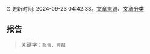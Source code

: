 :alarm_clock: 更新时间: 2024-09-23 04:42:33。[文章来源](/README.md)、[文章分类](/TAGS.md)

## 报告


> 关键字：`报告`、`月报`



